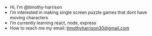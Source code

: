 - Hi, I’m @timothy-harrison
- I’m interested in making single screen puzzle games that dont have moving characters
- I’m currently learning react, node, express
- How to reach me my email: timothyharrison30@gmail.com

<!---
timothy-harrison/timothy-harrison is a ✨ special ✨ repository because its `README.md` (this file) appears on your GitHub profile.
You can click the Preview link to take a look at your changes.
--->
